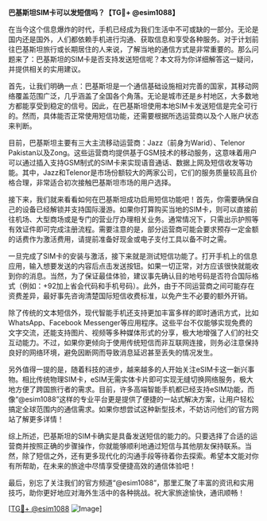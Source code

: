 **巴基斯坦SIM卡可以发短信吗？【TG💪+ @esim1088】**

在当今这个信息爆炸的时代，手机已经成为我们生活中不可或缺的一部分。无论是国内还是国外，人们都依赖手机进行沟通、获取信息和享受各种服务。对于计划前往巴基斯坦旅行或长期居住的人来说，了解当地的通信方式是非常重要的。那么问题来了：巴基斯坦的SIM卡是否支持发送短信呢？本文将为你详细解答这一疑问，并提供相关的实用建议。

首先，让我们明确一点：巴基斯坦是一个通信基础设施相对完善的国家，其移动网络覆盖范围广泛，几乎涵盖了全国各个角落。无论是城市还是乡村地区，大多数地方都能享受到稳定的信号。因此，在巴基斯坦使用本地SIM卡发送短信是完全可行的。然而，具体能否正常使用短信功能，还需要根据所选运营商以及个人账户状态来判断。

目前，巴基斯坦主要有三大主流移动运营商：Jazz（前身为Warid）、Telenor Pakistan以及Zong。这些运营商均提供基于GSM技术的移动服务，这意味着用户可以通过插入支持GSM制式的SIM卡来实现语音通话、数据上网及短信收发等功能。其中，Jazz和Telenor是市场份额较大的两家公司，它们的服务质量较高且价格合理，非常适合初次接触巴基斯坦市场的用户选择。

接下来，我们就来看看如何在巴基斯坦成功启用短信功能吧！首先，你需要确保自己的设备已经解锁并支持国际漫游。如果你打算购买当地的SIM卡，则可以直接前往机场、大型商场或是专门的营业厅办理相关业务。通常情况下，只需出示护照等有效证件即可完成注册流程。需要注意的是，部分运营商可能会要求预存一定金额的话费作为激活费用，请提前准备好现金或电子支付工具以备不时之需。

一旦完成了SIM卡的安装与激活，接下来就是测试短信功能了。打开手机上的信息应用，输入想要发送的内容后点击发送按钮。如果一切正常，对方应该很快就能收到你的消息。当然，为了保证最佳体验，建议事先确认目的地号码是否符合国际格式（例如：+92加上省会代码和手机号码）。此外，由于不同运营商之间可能存在资费差异，最好事先咨询清楚国际短信收费标准，以免产生不必要的额外开销。

除了传统的文本短信外，现代智能手机还支持更加丰富多样的即时通讯方式，比如WhatsApp、Facebook Messenger等应用程序。这些平台不仅能够实现免费的文字交流，还能支持图片、视频等多种媒体形式的分享，极大地增强了人们的社交互动能力。不过，如果你更倾向于使用传统短信而非互联网连接，则务必注意保持良好的网络环境，避免因断网而导致消息延迟甚至丢失的情况发生。

另外值得一提的是，随着科技的进步，越来越多的人开始关注eSIM卡这一新兴事物。相比传统物理SIM卡，eSIM无需实体卡片即可实现无缝切换网络服务，极大地方便了跨国旅行者的需求。目前，许多高端智能手机都已经支持eSIM功能，而像“@esim1088”这样的专业平台更是提供了便捷的一站式解决方案，让用户轻松搞定全球范围内的通信需求。如果你想尝试这种新型技术，不妨访问他们的官方网站了解更多详情！

综上所述，巴基斯坦的SIM卡确实是具备发送短信的能力的。只要选择了合适的运营商并按照正确的步骤操作，你就能够顺利地通过短信与其他朋友保持联系。当然，除了短信之外，还有更多现代化的沟通手段等待着你去探索。希望本文能对你有所帮助，在未来的旅途中尽情享受便捷高效的通信体验吧！

最后，别忘了关注我们的官方频道“@esim1088”，那里汇聚了丰富的资讯和实用技巧，助你更好地应对海外生活中的各种挑战。祝大家旅途愉快，通讯顺畅！

[[TG💪+ @esim1088](https://t.me/s/esim1088) ![Image](https://i.postimg.cc/4NQfJmqS/Snipaste-2025-05-13-00-14-12.png)]